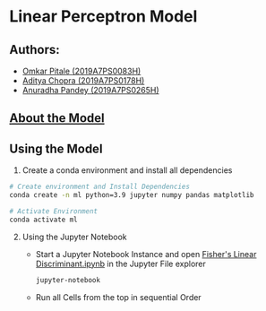 # Linear Perceptron Model

## Authors: 
- [Omkar Pitale (2019A7PS0083H)](https://github.com/CyberKnight1803)
- [Aditya Chopra (2019A7PS0178H)](https://github.com/adichopra11)
- [Anuradha Pandey (2019A7PS0265H)](https://github.com/pandeyanuradha)

## [About the Model](FLD_Report.pdf)

## Using the Model

1. Create a conda environment and install all dependencies

```sh
# Create environment and Install Dependencies
conda create -n ml python=3.9 jupyter numpy pandas matplotlib

# Activate Environment
conda activate ml
```

2. Using the Jupyter Notebook
   
   - Start a Jupyter Notebook Instance and open [Fisher's Linear Discriminant.ipynb](Fisher's%20Linear%20Discriminant.ipynb) in the Jupyter File explorer
        ```sh
        jupyter-notebook
        ``` 
    - Run all Cells from the top in sequential Order
